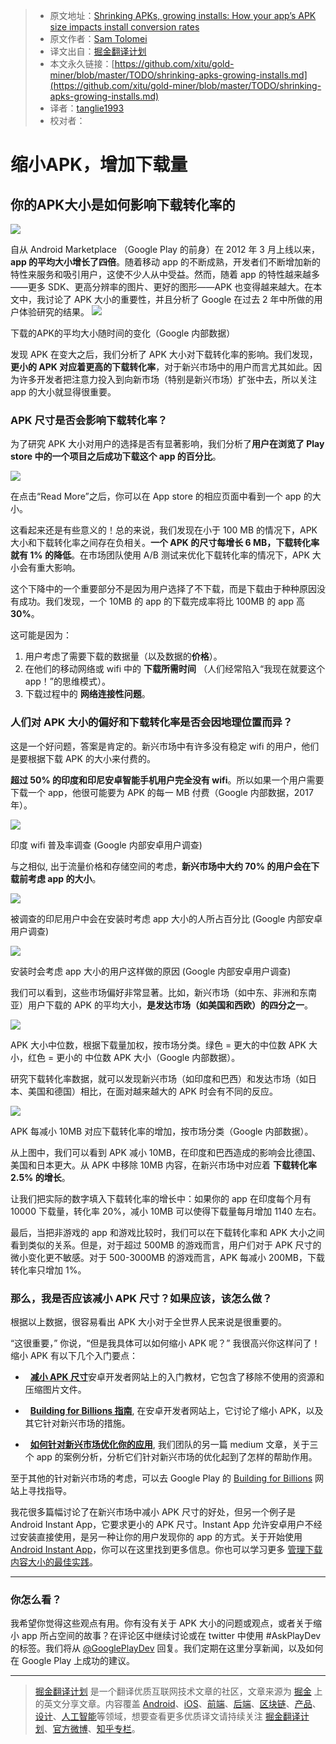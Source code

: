 > * 原文地址：[Shrinking APKs, growing installs: How your app’s APK size impacts install conversion rates](https://medium.com/googleplaydev/shrinking-apks-growing-installs-5d3fcba23ce2)
> * 原文作者：[Sam Tolomei](https://medium.com/@samueltolomei?source=post_header_lockup)
> * 译文出自：[掘金翻译计划](https://github.com/xitu/gold-miner)
> * 本文永久链接：[https://github.com/xitu/gold-miner/blob/master/TODO/shrinking-apks-growing-installs.md](https://github.com/xitu/gold-miner/blob/master/TODO/shrinking-apks-growing-installs.md)
> * 译者：[tanglie1993](https://github.com/tanglie1993)
> * 校对者：

# 缩小APK，增加下载量

## 你的APK大小是如何影响下载转化率的

![](https://cdn-images-1.medium.com/max/800/0*f1gQ1k1n3_d4-x9t.)

自从 Android Marketplace （Google Play 的前身）在 2012 年 3 月上线以来，**app 的平均大小增长了四倍**。随着移动 app 的不断成熟，开发者们不断增加新的特性来服务和吸引用户，这使不少人从中受益。然而，随着 app 的特性越来越多——更多 SDK、更高分辨率的图片、更好的图形——APK 也变得越来越大。在本文中，我讨论了 APK 大小的重要性，并且分析了 Google 在过去 2 年中所做的用户体验研究的结果。
![](https://cdn-images-1.medium.com/max/800/0*nLLV6VxsHaagxgCk.)

下载的APK的平均大小随时间的变化（Google 内部数据）

发现 APK 在变大之后，我们分析了 APK 大小对下载转化率的影响。我们发现，**更小的 APK 对应着更高的下载转化率**，对于新兴市场中的用户而言尤其如此。因为许多开发者把注意力投入到向新市场（特别是新兴市场）扩张中去，所以关注 app 的大小就显得很重要。

### **APK 尺寸是否会影响下载转化率？**

为了研究 APK 大小对用户的选择是否有显著影响，我们分析了**用户在浏览了 Play store 中的一个项目之后成功下载这个 app 的百分比**。

![](https://cdn-images-1.medium.com/max/800/1*XxnZXaLarvTKJD-pnhVBUg.png)

在点击“Read More”之后，你可以在 App store 的相应页面中看到一个 app 的大小。

这看起来还是有些意义的！总的来说，我们发现在小于 100 MB 的情况下，APK 大小和下载转化率之间存在负相关。**一个 APK 的尺寸每增长 6 MB，下载转化率就有  1% 的降低**。在市场团队使用 A/B 测试来优化下载转化率的情况下，APK 大小会有重大影响。

这个下降中的一个重要部分不是因为用户选择了不下载，而是下载由于种种原因没有成功。我们发现，一个 10MB 的 app 的下载完成率将比 100MB 的 app 高**30%**。

这可能是因为：

1. 用户考虑了需要下载的数据量（以及数据的**价格**）。
2. 在他们的移动网络或 wifi 中的 **下载所需时间** （人们经常陷入“我现在就要这个 app！”的思维模式）。
3. 下载过程中的 **网络连接性问题**。

### **人们对 APK 大小的偏好和下载转化率是否会因地理位置而异？**

这是一个好问题，答案是肯定的。新兴市场中有许多没有稳定 wifi 的用户，他们是要根据下载 APK 的大小来付费的。

**超过 50% 的印度和印尼安卓智能手机用户完全没有 wifi**。所以如果一个用户需要下载一个 app，他很可能要为 APK 的每一 MB 付费（Google 内部数据，2017年）。

![](https://cdn-images-1.medium.com/max/800/0*TNaKtrVPw31uV3me.)

印度 wifi 普及率调查 (Google 内部安卓用户调查)

与之相似, 出于流量价格和存储空间的考虑，**新兴市场中大约 70% 的用户会在下载前考虑 app 的大小**。

![](https://cdn-images-1.medium.com/max/800/0*OH32EpFgpqb-tm2P.)

被调查的印尼用户中会在安装时考虑 app 大小的人所占百分比 (Google 内部安卓用户调查)

![](https://cdn-images-1.medium.com/max/800/0*juzFS4rHk1SJqa5a.)

安装时会考虑 app 大小的用户这样做的原因 (Google 内部安卓用户调查)

我们可以看到，这些市场偏好非常显著。比如，新兴市场（如中东、非洲和东南亚）用户下载的 APK 的平均大小，**是发达市场（如美国和西欧）的四分之一**。

![](https://cdn-images-1.medium.com/max/800/0*PgaK63Sz_T4s0Ezw.)

APK 大小中位数，根据下载量加权，按市场分类。绿色 = 更大的中位数 APK 大小，红色 = 更小的 中位数 APK 大小（Google 内部数据）。

研究下载转化率数据，就可以发现新兴市场（如印度和巴西）和发达市场（如日本、美国和德国）相比，在面对越来越大的 APK 时会有不同的反应。

![](https://cdn-images-1.medium.com/max/800/1*oa_4HPWrqANWG7WKwJl3OQ.png)

APK 每减小 10MB 对应下载转化率的增加，按市场分类（Google 内部数据）。

从上图中，我们可以看到 APK 减小 10MB，在印度和巴西造成的影响会比德国、美国和日本更大。从 APK 中移除 10MB 内容，在新兴市场中对应着 **下载转化率 2.5% 的增长**。

让我们把实际的数字填入下载转化率的增长中：如果你的 app 在印度每个月有 10000 下载量，转化率 20%，减小 10MB 可以使得下载量每月增加 1140 左右。

最后，当把非游戏的 app 和游戏比较时，我们可以在下载转化率和 APK 大小之间看到类似的关系。但是，对于超过 500MB 的游戏而言，用户们对于 APK 尺寸的微小变化更不敏感。对于 500-3000MB 的游戏而言，APK 每减小 200MB，下载转化率只增加 1%。

### **那么，我是否应该减小 APK 尺寸？如果应该，该怎么做？**

根据以上数据，很容易看出 APK 大小对于全世界人民来说是很重要的。

“这很重要，” 你说，“但是我具体可以如何缩小 APK 呢？” 我很高兴你这样问了！缩小 APK 有以下几个入门要点：

*   [**减小 APK 尺寸**](https://developer.android.com/topic/performance/reduce-apk-size.html)安卓开发者网站上的入门教材，它包含了移除不使用的资源和压缩图片文件。

*   [**Building for Billions 指南**](https://developer.android.com/develop/quality-guidelines/building-for-billions.html), 在安卓开发者网站上，它讨论了缩小 APK，以及其它针对新兴市场的措施。
*   [**如何针对新兴市场优化你的应用**](https://medium.com/googleplaydev/how-to-optimize-your-android-app-for-emerging-markets-7124c4180fc), 我们团队的另一篇 medium 文章，关于三个 app 的案例分析，分析它们针对新兴市场的优化起到了怎样的帮助作用。

至于其他的针对新兴市场的考虑，可以去 Google Play 的 [Building for Billions](https://developer.android.com/topic/billions/index.html) 网站上寻找指导。

我花很多篇幅讨论了在新兴市场中减小 APK 尺寸的好处，但另一个例子是 Android Instant App，它要求更小的 APK 尺寸。Instant App 允许安卓用户不经过安装直接使用，是另一种让你的用户发现你的 app 的方式。关于开始使用 [Android Instant App](https://developer.android.com/topic/instant-apps/index.html)，你可以在这里找到更多信息。你也可以学习更多 [管理下载内容大小的最佳实践](https://android-developers.googleblog.com/2017/08/android-instant-apps-best-practices-for.html)。

* * *

### 你怎么看？

我希望你觉得这些观点有用。你有没有关于 APK 大小的问题或观点，或者关于缩小 app 所占空间的故事？在评论区中继续讨论或在 twitter 中使用 #AskPlayDev 的标签。我们将从 [@GooglePlayDev](http://twitter.com/googleplaydev) 回复。我们定期在这里分享新闻，以及如何在 Google Play 上成功的建议。


---

> [掘金翻译计划](https://github.com/xitu/gold-miner) 是一个翻译优质互联网技术文章的社区，文章来源为 [掘金](https://juejin.im) 上的英文分享文章。内容覆盖 [Android](https://github.com/xitu/gold-miner#android)、[iOS](https://github.com/xitu/gold-miner#ios)、[前端](https://github.com/xitu/gold-miner#前端)、[后端](https://github.com/xitu/gold-miner#后端)、[区块链](https://github.com/xitu/gold-miner#区块链)、[产品](https://github.com/xitu/gold-miner#产品)、[设计](https://github.com/xitu/gold-miner#设计)、[人工智能](https://github.com/xitu/gold-miner#人工智能)等领域，想要查看更多优质译文请持续关注 [掘金翻译计划](https://github.com/xitu/gold-miner)、[官方微博](http://weibo.com/juejinfanyi)、[知乎专栏](https://zhuanlan.zhihu.com/juejinfanyi)。
